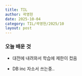 ```yaml
---
title: TIL
author: 곽영헌
date: 2025-10-04
category: TIL/곽영헌/2025/10
layout: post
---
```


### 오늘 배운 것

- 대전에 내려와서 학습에 제한이 컸음

- DB inc 자소서 쓰는중..
